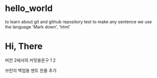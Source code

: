 # hello_world
to learn about git and github repository
test to make any sentence
we use the language 'Mark down', 'html'
<h1> Hi, There </h1>
버전 2에서의 커밋용문구
1
2

브런치 백업용 멘트
한줄 추가